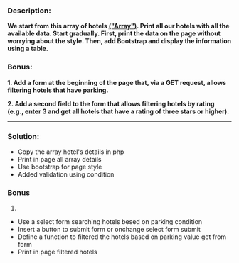 ### Description: 
**We start from this array of hotels
[("Array")](https://www.codepile.net/pile/OEWY7Q1G).
Print all our hotels with all the available data.
Start gradually.
First, print the data on the page without worrying about the style.
Then, add Bootstrap and display the information using a table.**

### Bonus:

**1. Add a form at the beginning of the page that, via a GET request, allows filtering hotels that have parking.**

**2. Add a second field to the form that allows filtering hotels by rating (e.g., enter 3 and get all hotels that have a rating of three stars or higher).**

---
### Solution:
- Copy the array hotel's details in php
- Print in page all array details
- Use bootstrap for page style
- Added validation using condition

### Bonus
1. 
- Use a select form searching hotels besed on parking condition
- Insert a button to submit form or onchange select form submit
- Define a function to filtered the hotels based on parking value get from form
- Print in page filtered hotels